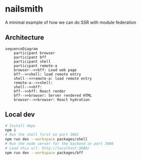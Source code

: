 # nailsmith

A minimal example of how we can do SSR with module federation

## Architecture

```mermaid
sequenceDiagram
    participant browser
    participant bff
    participant shell
    participant remote-a
    browser-->>bff: Load web page
    bff-->>shell: load remote entry 
    shell-->>remote-a: load remote entry
    remote-a-->>shell: 
    shell-->>bff: 
    bff-->>bff: React render
    bff-->>browser: Server rendered HTML
    browser-->>browser: React hydration
```

## Local dev

```sh
# Install deps
npm i
# Run the shell first on port 3001
npm run dev --workspace packages/shell
# Run the node server for the backend on port 3000
# Load this url: http://localhost:3000/
npm run dev --workspace packages/bff
```
